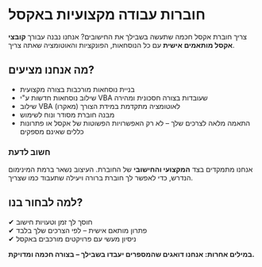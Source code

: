 # חוברות עבודה מקצועיות באקסל  

צריך חוברת אקסל חכמה שתעשה בשבילך את החישובים?
אנחנו נבנה עבורך **קובצי אקסל מותאמים אישית** עם כל הנוסחאות, הפונקציות והאוטומציה שאתה צריך.

## מה אנחנו מציעים?

- בניית נוסחאות מורכבות בצורה מקצועית
- שילוב נוסחאות חדשות ע"י VBA שעובדות בצורה חסכונית ומהירה
- שילוב VBA (מאקרו) לאוטומציה מתקדמת במידת הצורך
- מבנה חוברת מסודר ונוח לשימוש
- התאמה מלאה לצרכים שלך – לא רק האפשרויות הפשוטות של אקסל או פתרונות כללים שאינם מספקים

### חשוב לדעת

אנחנו מתמקדים בצד **המקצועי והחישובי** של החוברת.
העיצוב נשאר ברמת המינימום הנדרש, כדי לאפשר לך חוברת ברורה ויעילה שתעבוד כמו שצריך.  

## למה לבחור בנו?

✔ חוסך לך זמן וטעויות חישוב  
✔ פתרון מותאם אישית – לפי הצרכים שלך בלבד  
✔ ניסיון מעשי עם פרויקטים מורכבים באקסל  

**במילים אחרות: אנחנו דואגים שהמספרים יעבדו בשבילך – בצורה חכמה ומדויקת.**
